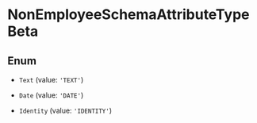 # NonEmployeeSchemaAttributeTypeBeta

## Enum


* `Text` (value: `'TEXT'`)

* `Date` (value: `'DATE'`)

* `Identity` (value: `'IDENTITY'`)

